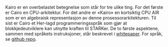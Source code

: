 Kairo er en overbelastet betegnelse som står for tre ulike ting. For det første er Cairo en CPU-arkitektur. For det andre er «Kairo» en kortsiktig CPU AIR som er en algebraisk representasjon av denne prosessorarkitekturen. Til sist er Cairo et Her-lagd programmeringsspråk som gjør at blokkjedeutviklere kan utnytte kraften til STARKer. De to første aspektene, sammen med språkets instruksjoner, står beskrevet i [whitepaper](https://eprint.iacr.org/2021/1063). For språk, se [github repo](https://github.com/starkware-libs/cairo).
